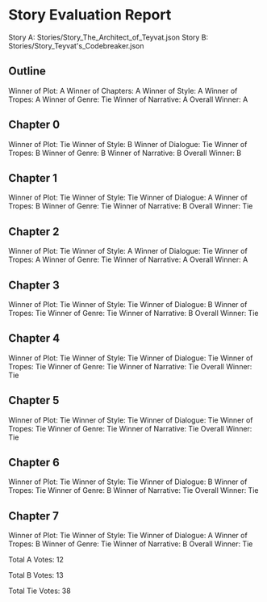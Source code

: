 # Story Evaluation Report

Story A: Stories/Story_The_Architect_of_Teyvat.json
Story B: Stories/Story_Teyvat's_Codebreaker.json


## Outline
Winner of Plot: A
Winner of Chapters: A
Winner of Style: A
Winner of Tropes: A
Winner of Genre: Tie
Winner of Narrative: A
Overall Winner: A
## Chapter 0
Winner of Plot: Tie
Winner of Style: B
Winner of Dialogue: Tie
Winner of Tropes: B
Winner of Genre: B
Winner of Narrative: B
Overall Winner: B
## Chapter 1
Winner of Plot: Tie
Winner of Style: Tie
Winner of Dialogue: A
Winner of Tropes: B
Winner of Genre: Tie
Winner of Narrative: B
Overall Winner: Tie
## Chapter 2
Winner of Plot: Tie
Winner of Style: A
Winner of Dialogue: Tie
Winner of Tropes: A
Winner of Genre: Tie
Winner of Narrative: A
Overall Winner: A
## Chapter 3
Winner of Plot: Tie
Winner of Style: Tie
Winner of Dialogue: B
Winner of Tropes: Tie
Winner of Genre: Tie
Winner of Narrative: B
Overall Winner: Tie
## Chapter 4
Winner of Plot: Tie
Winner of Style: Tie
Winner of Dialogue: Tie
Winner of Tropes: Tie
Winner of Genre: Tie
Winner of Narrative: Tie
Overall Winner: Tie
## Chapter 5
Winner of Plot: Tie
Winner of Style: Tie
Winner of Dialogue: Tie
Winner of Tropes: Tie
Winner of Genre: Tie
Winner of Narrative: Tie
Overall Winner: Tie
## Chapter 6
Winner of Plot: Tie
Winner of Style: Tie
Winner of Dialogue: B
Winner of Tropes: Tie
Winner of Genre: B
Winner of Narrative: Tie
Overall Winner: Tie
## Chapter 7
Winner of Plot: Tie
Winner of Style: Tie
Winner of Dialogue: A
Winner of Tropes: B
Winner of Genre: Tie
Winner of Narrative: B
Overall Winner: Tie


Total A Votes: 12

Total B Votes: 13

Total Tie Votes: 38